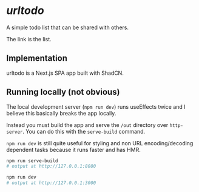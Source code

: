 # *urltodo*
A simple todo list that can be shared with others.

The link is the list. 

## Implementation
urltodo is a Next.js SPA app built with ShadCN. 

## Running locally (not obvious) 
The local development server (`npm run dev`) runs useEffects twice and I believe this basically breaks the app locally.

Instead you must build the app and serve the `/out` directory over `http-server`. You can do this with the `serve-build` command. 

`npm run dev` is still quite useful for styling and non URL encoding/decoding dependent tasks because it runs faster and has HMR.

```bash
npm run serve-build
# output at http://127.0.0.1:8080

npm run dev
# output at http://127.0.0.1:3000
```

